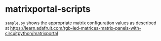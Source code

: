 # matrixportal-scripts

`sample.py` shows the appropriate matrix configuration values as described at <https://learn.adafruit.com/rgb-led-matrices-matrix-panels-with-circuitpython/matrixportal>
